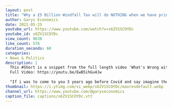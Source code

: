 ```yaml
---
layout: post
title: "Why a £5 Billion Windfall Tax will do NOTHING when we have printed £450 Billion Pounds! #Shorts"
author: Garys Economics
date: 2022-05-25
youtube_url: https://www.youtube.com/watch?v=s6ZV1SCOYDc
youtube_id: s6ZV1SCOYDc
view_count: 9638
like_count: 576
duration_seconds: 60
categories:
- News & Politics
description: |
  This #Short is a snippet from the full length video 'What's Wrong with Economics?"
  Full Video: https://youtu.be/EwB5ihGu4Jw
  
  "If i was to come to you 3 years ago before Covid and say imagine the government printed £450 billion pounds and gave it to the rich, what do you think would happen? You don't need to be an economist, you say okay well if the rich get a ton of money they're going to push the prices up, which will be fine for them because they've got a ton of money. That will hurt the rest of us right and the rich will start to consume a larger share of the natural resources and natural resources become more expensive for the rest of us, that's not complicated okay. That happened it's obvious it's obvious and that's £450 billion pounds and now Rishi Sunak like is on tv saying oh don't worry we stand by ready to help with £5 billion pounds. You give £450 billion pounds to the rich and then you say we're gonna help with £5 billion pounds. It's not it's not gonna it's not going to help right and then Labour say we're going to do a windfall tax on oil and gas companies and we're going to raise £2 billion pounds. These guys are so far out of touch you know they're playing a different game you know if you transfer £450 billion pounds to the rich and then you you take £5 billion pounds back, you're going to destroy the economy right! but but who's talking about it? listen..."
thumbnail: https://i.ytimg.com/vi_webp/s6ZV1SCOYDc/maxresdefault.webp
channel_url: https://www.youtube.com/@garyseconomics
caption_file: captions/s6ZV1SCOYDc.vtt
---
```

